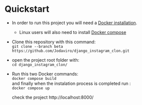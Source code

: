 # Quickstart
- In order to run this project you will need a [Docker installation](https://www.docker.com/get-started).  
  - Linux users will also need to install [Docker compose](https://docs.docker.com/compose/install/)
  
- Clone this repository with this command:  
`git clone --branch beta https://github.com/Jodaviro/django_instagram_clon.git`  
- open the project root folder with:  
` cd django_instagram_clon/ `

- Run this two Docker commands:  
  `docker compose build`  
  and finally when the instalation process  is completed run :  
  `docker compose up`
  
  check the project http://localhost:8000/ 


